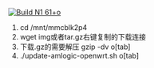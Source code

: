 [![Build N1 61+o](https://github.com/MXJNZ6/Flippy-D/actions/workflows/N1.yml/badge.svg)](https://github.com/MXJNZ6/Flippy-D/actions/workflows/N1.yml)
1. cd /mnt/mmcblk2p4
2. wget img或者tar.gz右键复制的下载连接
3. 下载.gz的需要解压 gzip -dv o[tab]
4. ./update-amlogic-openwrt.sh o[tab]
